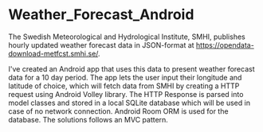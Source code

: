 # Weather_Forecast_Android
The Swedish Meteorological and Hydrological Institute, SMHI, publishes hourly updated weather 
forecast data in JSON-format at https://opendata-download-metfcst.smhi.se/. 

I've created an Android app that uses this data to present weather forecast data for a 10 day period. 
The app lets the user input their longitude and latitude of choice, which will fetch data from SMHI by creating a HTTP request using Android Volley library.
The HTTP Response is parsed into model classes and stored in a local SQLite database which will be used in case of no network connection. 
Android Room ORM is used for the database. The solutions follows an MVC pattern. 
